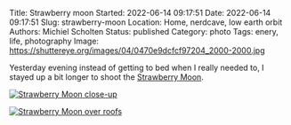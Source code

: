 Title: Strawberry moon
Started: 2022-06-14 09:17:51
Date: 2022-06-14 09:17:51
Slug: strawberry-moon
Location: Home, nerdcave, low earth orbit
Authors: Michiel Scholten
Status: published
Category: photo
Tags: enery, life, photography
Image: https://shuttereye.org/images/04/0470e9dcfcf97204_2000-2000.jpg

Yesterday evening instead of getting to bed when I really needed to, I stayed up a bit longer to shoot the [Strawberry Moon](https://www.timeanddate.com/astronomy/moon/strawberry.html).

[![Strawberry Moon close-up](https://shuttereye.org/images/04/0470e9dcfcf97204_2000-2000.jpg)](https://shuttereye.org/photolog/IMG_1786.jpg/view/)

[![Strawberry Moon over roofs](https://shuttereye.org/images/c8/c8d66969968b5284_2000-2000.jpg)](https://shuttereye.org/photolog/IMG_1777.jpg/view/)
